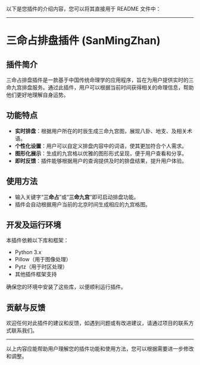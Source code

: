 以下是您插件的介绍内容，您可以将其直接用于 README 文件中：

---

# 三命占排盘插件 (SanMingZhan)

## 插件简介

三命占排盘插件是一款基于中国传统命理学的应用程序，旨在为用户提供实时的三命九宫排盘服务。通过此插件，用户可以根据当前时间获得相关的命理信息，帮助他们更好地理解自身运势。

## 功能特点

- **实时排盘**：根据用户所在的时辰生成三命九宫图，展现八卦、地支、及相关术语。
- **个性化设置**：用户可以自定义排盘内容中的词语，使其更加符合个人需求。
- **图形化展示**：生成的九宫格以优雅的图形形式呈现，便于用户查看和分享。
- **即时反馈**：插件能够根据用户的查询提供及时的排盘结果，提升用户体验。

## 使用方法

- 输入关键字“**三命占**”或“**三命九宫**”即可启动排盘功能。
- 插件会自动根据用户当前的北京时间生成相应的九宫格图。

## 开发及运行环境

本插件依赖以下库和框架：

- Python 3.x
- Pillow（用于图像处理）
- Pytz（用于时区处理）
- 其他插件框架支持

确保您的环境中安装了这些库，以便顺利运行插件。

## 贡献与反馈

欢迎任何对此插件的建议和反馈，如遇到问题或有改进建议，请通过项目的联系方式联系我们。

---

以上内容应能帮助用户理解您的插件功能和使用方法，您可以根据需要进一步修改和调整。
